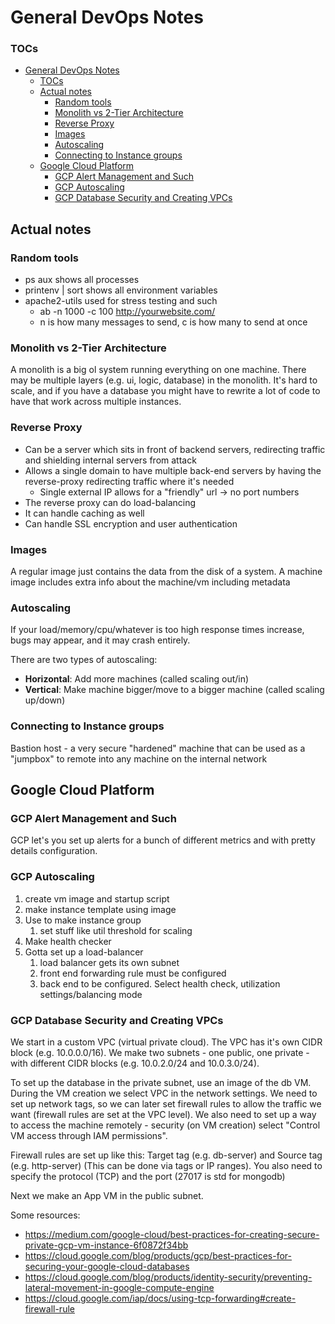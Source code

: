 # General DevOps Notes
### TOCs
- [General DevOps Notes](#general-devops-notes)
    - [TOCs](#tocs)
  - [Actual notes](#actual-notes)
    - [Random tools](#random-tools)
    - [Monolith vs 2-Tier Architecture](#monolith-vs-2-tier-architecture)
    - [Reverse Proxy](#reverse-proxy)
    - [Images](#images)
    - [Autoscaling](#autoscaling)
    - [Connecting to Instance groups](#connecting-to-instance-groups)
  - [Google Cloud Platform](#google-cloud-platform)
    - [GCP Alert Management and Such](#gcp-alert-management-and-such)
    - [GCP Autoscaling](#gcp-autoscaling)
    - [GCP Database Security and Creating VPCs](#gcp-database-security-and-creating-vpcs)

## Actual notes
### Random tools
- ps aux shows all processes
- printenv | sort shows all environment variables
- apache2-utils used for stress testing and such
  - ab -n 1000 -c 100 http://yourwebsite.com/
  - n is how many messages to send, c is how many to send at once

### Monolith vs 2-Tier Architecture
A monolith is a big ol system running everything on one machine. There may be multiple layers (e.g. ui, logic, database) in the monolith. It's hard to scale, and if you have a database you might have to rewrite a lot of code to have that work across multiple instances.

### Reverse Proxy
 - Can be a server which sits in front of backend servers, redirecting traffic and shielding internal servers from attack
 - Allows a single domain to have multiple back-end servers by having the reverse-proxy redirecting traffic where it's needed
   - Single external IP allows for a "friendly" url -> no port numbers
 - The reverse proxy can do load-balancing
 - It can handle caching as well
 - Can handle SSL encryption and user authentication

### Images
A regular image just contains the data from the disk of a system. A machine image includes extra info about the machine/vm including metadata

### Autoscaling
If your load/memory/cpu/whatever is too high response times increase, bugs may appear, and it may crash entirely.

There are two types of autoscaling:
- **Horizontal**: Add more machines (called scaling out/in)
- **Vertical**: Make machine bigger/move to a bigger machine (called scaling up/down)

### Connecting to Instance groups
Bastion host - a very secure "hardened" machine that can be used as a "jumpbox" to remote into any machine on the internal network

## Google Cloud Platform
### GCP Alert Management and Such
GCP let's you set up alerts for a bunch of different metrics and with pretty details configuration. 

### GCP Autoscaling
1. create vm image and startup script
2. make instance template using image
3. Use to make instance group
   1. set stuff like util threshold for scaling
4. Make health checker
5. Gotta set up a load-balancer
   1.  load balancer gets its own subnet
   2.  front end forwarding rule must be configured
   3.  back end to be configured. Select health check, utilization settings/balancing mode
   
### GCP Database Security and Creating VPCs
We start in a custom VPC (virtual private cloud). The VPC has it's own CIDR block (e.g. 10.0.0.0/16). We make two subnets - one public, one private - with different CIDR blocks (e.g. 10.0.2.0/24 and 10.0.3.0/24).

To set up the database in the private subnet, use an image of the db VM. During the VM creation we select VPC in the network settings. We need to set up network tags, so we can later set firewall rules to allow the traffic we want (firewall rules are set at the VPC level). We also need to set up a way to access the machine remotely - security (on VM creation) select "Control VM access through IAM permissions".

Firewall rules are set up like this: Target tag (e.g. db-server) and Source tag (e.g. http-server) (This can be done via tags or IP ranges). You also need to specify the protocol (TCP) and the port (27017 is std for mongodb)

Next we make an App VM in the public subnet.

Some resources:
 - https://medium.com/google-cloud/best-practices-for-creating-secure-private-gcp-vm-instance-6f0872f34bb
 - https://cloud.google.com/blog/products/gcp/best-practices-for-securing-your-google-cloud-databases
 - https://cloud.google.com/blog/products/identity-security/preventing-lateral-movement-in-google-compute-engine
 - https://cloud.google.com/iap/docs/using-tcp-forwarding#create-firewall-rule
 
  